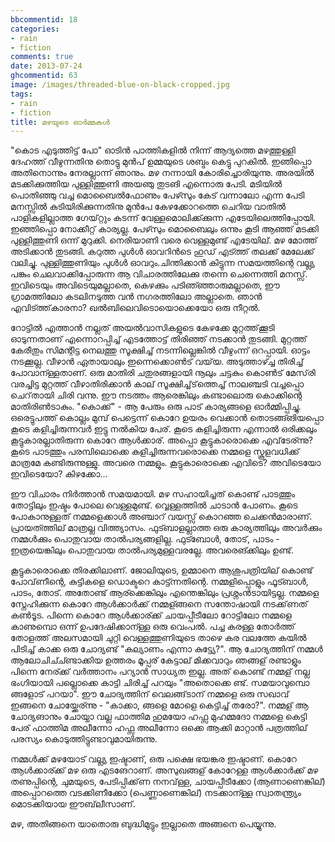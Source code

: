 ```yaml
---
bbcommentid: 18
categories:
- rain
- fiction
comments: true
date: 2013-07-24
ghcommentid: 63
image: /images/threaded-blue-on-black-cropped.jpg
tags:
- rain
- fiction
title: മഴയുടെ ഓർമ്മകൾ
---
```


"കൊട എടുത്തിട്ട് പോ" ഓടിൻ പാത്തികളിൽ നിന്ന് ആദ്യത്തെ മഴത്തുള്ളി ദേഹത്ത് വീഴുന്നതിനു തൊട്ടു മുൻപ് ഉമ്മയുടെ ശബ്ദം കെട്ടു പുറകിൽ. ഇഞിപ്പൊ അതിനൊന്നും നേരല്ലാന്ന് ഞാനും. മഴ നന്നായി കോരിച്ചൊരിയുന്നു. അരയിൽ മടക്കിക്കുത്തിയ പുള്ളിത്തുണി അയഞു തു‍ടങി എന്നൊരു പേടി. മടിയിൽ പൊതിഞ്ഞു വച്ച മൊബൈൽഫോണും പേഴ്‍സും കേട് വന്നാലോ എന്ന പേടി മനസ്സിൽ കുടിയിരിക്കുന്നതിനു മുൻപേ കേഴക്കോറത്തെ ചെറിയ വാതിൽ പാളികളില്ലാത്ത ഗേയ്റ്റും കടന്ന് വേ‍ള്ളമൊലിക്ക്ക്കുന്ന എടേയിലെത്തിപ്പോയി. ഇഞ്ഞിപ്പൊ നോക്കീറ്റ് കാര്യല്ല. പേഴ്‍സും മൊബൈലും ഒന്നും കൂടി ആഞ്ഞ് മടക്കി പു‍ള്ളിത്തുണി ഒന്ന് മുറുക്കി. നെ‍രിയാണി വരെ വെള്ളമുണ്ട്‌ എടേയില്. മഴ മോത്ത് അടിക്കാൻ തുടങ്ങി. കറുത്ത പുൾൾ ഓവറിൻടെ ഹുഡ് എട്ത്ത് തലക്ക് മേലേക്ക് വലിച്ചു. പു‍ള്ളിത്തുണിയും പുൾൾ ഓവറും.ചിന്തിക്കാൻ കിട്ടുന്ന സമയത്തിന്റെ വല്ല്യ പങ്കും ചെലവാക്കിപ്പോരുന്ന ആ വിചാരത്തിലേക്കു തന്നെ ചെന്നെത്തി മനസ്സ്. ഇവിടെയും അവിടെയുമല്ലാതെ, കെഴക്കും പ‍ടിഞ്ഞ്ഞാരുമല്ലാതെ, ഈ ഗ്രാമത്തിലോ കടലിനടുത്ത വൻ നഗരത്തിലോ അല്ലാതെ.  ഞാൻ എവിട്ത്ത്‌കാരനാ? ഖൽബിലെവിടൊയൊക്കെയോ ഒരു നീറ്റൽ.

<!--more-->

റോട്ടിൽ എത്താൻ നല്ലത് അയൽ‌വാസികളുടെ കേഴക്കേ മുറ്റത്ത്‌ക്കൂടി ഓടുന്നതാണ് എന്നൊറപ്പിച്ച് എടത്തോട്ട് തിരിഞ്ഞ് നടക്കാൻ തുടങ്ങി. മുറ്റത്ത് കേരീതും സിമന്റിട്ട നെലത്തു സൂക്ഷിച്ച്‌ നടന്നില്ലെങ്കിൽ വീഴുംന്ന്‌ ഒറപ്പായി. ഓട്ടം നടക്കൂല്ല. വീഴാൻ ഏതായാലും ഇന്നെക്കൊൺട് വയ്‌യ. അ‍ടുത്താഴ്ച്ച തിരിച്ച് പോവാന്ള്ളതാണ്. ഒരു മാതിരി ചതുരങ്ങളായി നൂലും ചട്ടകും കൊൺട്‌ മേസ്‌രി വരച്ചിട്ട മുറ്റത്ത് വീഴാതിരിക്കാൻ കാല് സൂക്ഷിച്ച്‌ട്‌ത്തെച്ച് നാലഞ്ചടി വച്ചപ്പൊ ചെറ്‌തായി ചിരി വന്നു. ഈ നടത്തം ആരെങ്കിലും കണ്ടാലൊരു കൊക്കിന്റെ മാതിരിൺടാകും. "കൊക്ക്" - ആ പേരും ഒരു പാട് കാര്യങ്ങളെ ഓർമ്മിപ്പിച്ചു. ഒരെട്ടുപത്ത് കൊല്ലം മുമ്പ് പെട്ടെന്ന് കൊറേ ഉയരം വെക്കാൻ തൊടങ്ങ്ങിയപ്പൊ കൂടെ കളിച്ചിരുന്നവർ ഇട്ടു നൽകിയ പേര്. കൂടെ കളിച്ചിരുന്ന എന്നാൽ ഒരിക്കലും കൂട്ടുകാരല്ലാതിരുന്ന കൊറേ ആൾക്കാര്. അപ്പൊ കൂട്ടുകാരൊക്കെ എവ്‌ടേര്ന്നു? കൂടെ പാടത്തും പരമ്പിലൊക്കെ കളിച്ചിരുന്നവരൊക്കെ നമ്മളെ സ്കൂളവധിക്ക് മാത്രമേ കണ്ടിരുന്നുള്ളു. അവരെ നമ്മളും. കൂട്ടുകാരൊക്കെ എവിടെ? അവിടെയോ ഇവിടെയോ? കിഴക്കോ...

ഈ വിചാരം നിർത്താൻ സമയമായി. മഴ സഹായിച്ചത് കൊണ്ട് പാടത്തും തോട്ടിലും ഇഷ്ടം പോലെ വെള്ളമുണ്ട്. വ്വെള്ളത്തിൽ ചാടാൻ പോണം. കൂടെ പോകാനുള്ളത് നമ്മളെക്കാൾ അഞ്ചാറ് വയസ്സ് കൊറഞ്ഞ ചെക്കൻമാരാണ്. പ്രായത്ത്തില് മാത്രല്ല വിത്ത്യാസം. ഫുട്ബാളല്ലാത്ത ഒരു കാര്യത്തിലും അവർക്കും നമ്മൾക്കും പൊതുവായ താൽപര്യങ്ങളില്ല. ഫുട്ബോൾ, തോട്, പാടം - ഇത്രയെങ്കിലും പൊതുവായ താൽപര്യമുള്ളവരല്ലേ. അവരെങ്ക്കിലും ഉണ്ട്.

കൂട്ടുകാരൊക്കെ തിരക്കിലാണ്. ജോലിയുടെ, ഉമ്മാനെ ആശുപത്രിയില് കൊണ്ട് പോവ്‌ണീന്റെ, കുട്ടികളെ ഡൊക്ടറെ കാട്ട്ന്നതിന്റെ. നമ്മളിപ്പൊളും ഫൂട്ബാൾ, പാടം, തോട്. അതോണ്ട് ആര്ക്കെങ്കിലും എന്തെങ്കിലും പ്രശ്നംൻടായിട്ടല്ല. നമ്മളെ സ്നേഹിക്കുന്ന കൊറേ ആൾക്കാർക്ക്‌ നമ്മള്ങ്ങനെ സന്തോഷായി നടക്ക്‌ണത് കൺടൂട. പിന്നെ കൊറേ ആ‍ൾക്കാര്ക്ക് ചായപ്പീടീലോ റോട്ടിലോ നമ്മളെ കാ‍ണുമ്പൊ ഒന്ന് ഉപദേഷിക്കാന്ള്ള ഒരു വെംപൽ. പച്ച കരള്ള തോർത്ത് തോളത്ത് അലസമായി ചുറ്റി വെ‍ള്ളത്തുണിയുടെ താഴെ  കര  വലത്തേ കയിൽ പിടിച്ച് കാക്ക ഒരു ചോദ്യണ്ട് "കല്യാണം എന്നാ കുട്ട്യേ?". ആ ചോദ്യത്തിന് നമ്മൾ ആലോചിച്ച്ണ്ടാക്കിയ ഉത്തരം മൂപ്പര് കേട്ടാല് മിക്കവാറും ഞങ്ങള് രണ്ടാളും പിന്നെ നേര്ക്ക് വർത്താനം പ‍റ്യാൻ സാധ്യത ഇല്ല. അത് കൊണ്ട് നമ്മള് നല്ല ഭംഗിയായി പല്ലൊക്കെ കാട്ടി ചിരിച്ച്‌ പറയും "അതൊക്കെ ണ്ട്. സമയാവുമ്പൊ ങ്ങളോട് പറയാ". ഈ ചോദ്യത്തിന് വെലങ്ങ്‌ടാന് നമ്മളെ ഒരു സഖാവ് ഇങ്ങനെ ചോയ്ക്കേര്ന്നു - "കാക്കാ, ങ്ങളെ മോളെ കെട്ടിച്ച് തരോ?". നമ്മള് ആ ചോദ്യങാനും ചോയ്ചാ വല്ല ഫാത്തിമ ഹുമയോ ഹഫ്സ മുഹമ്മദോ നമ്മളെ കെട്ടി പേര് ഫാത്തിമ അ‍ലീന്നോ ഹഫ്സ അലീന്നോ ഒക്കെ ആക്കി മാറ്റാൻ പത്രത്തില് പരസ്യം കൊടുത്തിട്ടുണ്ടാവുമായിരുന്നു.

നമ്മൾക്ക് മഴയോട് വല്ല്യ ഇഷ്ടാണ്, ഒരു പക്ഷെ ഭയങ്കര ഇഷ്ടാണ്. കൊറേ ആൾക്കാര്ക്ക് മഴ ഒരു എടങേറാണ്‌. അസുഖങ്ങള് കോ‍റേള്ള ആൾക്കാർക്ക് മഴ തണുപ്പിന്റെ, ചുമയുടെ, പേടിപ്പിക്ക്‌ണ നനവ്‌ള്ള, ചായപ്പീടീക്കോ  (ആണാണെങ്കില്) അപ്പൊറത്തെ വ‍ടക്കിണീക്കോ (പെണ്ണാണെങ്കില്) നടക്കാന്ള്ള സ്വാതന്ത്ര്യം മൊടക്കിയായ ഈബ്‌ലീസാണ്.

മഴ, അതിങ്ങനെ യാതൊരു ബുദ്ധിമുട്ടും ഇല്ലാതെ അങ്ങനെ പെയ്യുന്നു.